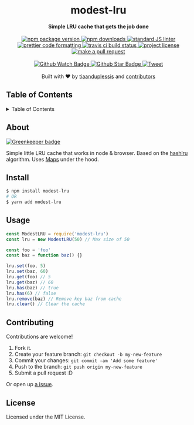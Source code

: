 
<h1 align="center">modest-lru</h1>
<div align="center">
  <strong>Simple LRU cache that gets the job done</strong>
</div>
<br>
<div align="center">
  <a href="https://npmjs.org/package/modest-lru">
    <img src="https://img.shields.io/npm/v/modest-lru.svg?style=flat-square" alt="npm package version" />
  </a>
  <a href="https://npmjs.org/package/modest-lru">
  <img src="https://img.shields.io/npm/dm/modest-lru.svg?style=flat-square" alt="npm downloads" />
  </a>
  <a href="https://github.com/feross/standard">
    <img src="https://img.shields.io/badge/code%20style-standard-brightgreen.svg?style=flat-square" alt="standard JS linter" />
  </a>
  <a href="https://github.com/prettier/prettier">
    <img src="https://img.shields.io/badge/styled_with-prettier-ff69b4.svg?style=flat-square" alt="prettier code formatting" />
  </a>
  <a href="https://travis-ci.org/tiaanduplessis/modest-lru">
    <img src="https://img.shields.io/travis/tiaanduplessis/modest-lru.svg?style=flat-square" alt="travis ci build status" />
  </a>
  <a href="https://github.com/tiaanduplessis/modest-lru/blob/master/LICENSE">
    <img src="https://img.shields.io/npm/l/modest-lru.svg?style=flat-square" alt="project license" />
  </a>
  <a href="http://makeapullrequest.com">
    <img src="https://img.shields.io/badge/PRs-welcome-brightgreen.svg?style=flat-square" alt="make a pull request" />
  </a>
</div>
<br>
<div align="center">
  <a href="https://github.com/tiaanduplessis/modest-lru/watchers">
    <img src="https://img.shields.io/github/watchers/tiaanduplessis/modest-lru.svg?style=social" alt="Github Watch Badge" />
  </a>
  <a href="https://github.com/tiaanduplessis/modest-lru/stargazers">
    <img src="https://img.shields.io/github/stars/tiaanduplessis/modest-lru.svg?style=social" alt="Github Star Badge" />
  </a>
  <a href="https://twitter.com/intent/tweet?text=Check%20out%20modest-lru!%20https://github.com/tiaanduplessis/modest-lru%20%F0%9F%91%8D">
    <img src="https://img.shields.io/twitter/url/https/github.com/tiaanduplessis/modest-lru.svg?style=social" alt="Tweet" />
  </a>
</div>
<br>
<div align="center">
  Built with ❤︎ by <a href="https://github.com/tiaanduplessis">tiaanduplessis</a> and <a href="https://github.com/tiaanduplessis/modest-lru/contributors">contributors</a>
</div>

<h2>Table of Contents</h2>
<details>
  <summary>Table of Contents</summary>
  <li><a href="#about">About</a></li>
  <li><a href="#install">Install</a></li>
  <li><a href="#usage">Usage</a></li>
  <li><a href="#contribute">Contribute</a></li>
  <li><a href="#license">License</a></li>
</details>

## About

[![Greenkeeper badge](https://badges.greenkeeper.io/tiaanduplessis/modest-lru.svg)](https://greenkeeper.io/)

Simple little LRU cache that works in node & browser. Based on the [hashlru](https://github.com/dominictarr/hashlru) algorithm. Uses [Maps](https://developer.mozilla.org/en-US/docs/Web/JavaScript/Reference/Global_Objects/Map) under the hood.

## Install

```sh
$ npm install modest-lru
# OR
$ yarn add modest-lru
```

## Usage

```js
const ModestLRU = require('modest-lru')
const lru = new ModestLRU(50) // Max size of 50

const foo = 'foo'
const baz = function baz() {}

lru.set(foo, 5)
lru.set(baz, 60)
lru.get(foo) // 5
lru.get(baz) // 60
lru.has(baz) // true
lru.has(6) // false
lru.remove(baz) // Remove key baz from cache 
lru.clear() // Clear the cache
```

## Contributing

Contributions are welcome!

1. Fork it.
2. Create your feature branch: `git checkout -b my-new-feature`
3. Commit your changes: `git commit -am 'Add some feature'`
4. Push to the branch: `git push origin my-new-feature`
5. Submit a pull request :D

Or open up [a issue](https://github.com/tiaanduplessis/modest-lru/issues).

## License

Licensed under the MIT License.
